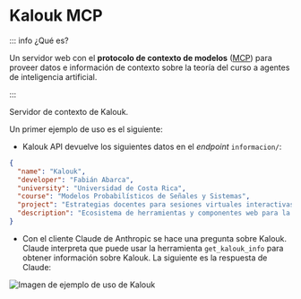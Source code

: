 # Kalouk MCP

::: info ¿Qué es?

Un servidor web con el **protocolo de contexto de modelos** ([MCP](https://modelcontextprotocol.io/)) para proveer datos e información de contexto sobre la teoría del curso a agentes de inteligencia artificial.

:::

Servidor de contexto de Kalouk.

<!-- prettier-ignore -->
<Mermaid :code="`
graph LR
    A[Client] -->B[Load Balancer]
    B -->C[Server1]
    B -->D[Server2]
`" />

Un primer ejemplo de uso es el siguiente:

- Kalouk API devuelve los siguientes datos en el _endpoint_ `informacion/`:

```json
{
  "name": "Kalouk",
  "developer": "Fabián Abarca",
  "university": "Universidad de Costa Rica",
  "course": "Modelos Probabilísticos de Señales y Sistemas",
  "project": "Estrategias docentes para sesiones virtuales interactivas con el desarrollo de un nuevo sistema web: una experiencia en el curso Modelos Probabilísticos de Señales y Sistemas",
  "description": "Ecosistema de herramientas y componentes web para la enseñanza de probabilidad y el análisis de datos con Python."
}
```

- Con el cliente Claude de Anthropic se hace una pregunta sobre Kalouk. Claude interpreta que puede usar la herramienta `get_kalouk_info` para obtener información sobre Kalouk. La siguiente es la respuesta de Claude:

![Imagen de ejemplo de uso de Kalouk](/kalouk_mcp.png)
